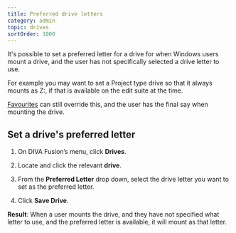 ```yaml
---
title: Preferred drive letters
category: admin
topic: drives
sortOrder: 1000
---
```


It's possible to set a preferred letter for a drive for when Windows users mount a drive, and the user has not specifically selected a drive letter to use.

For example you may want to set a Project type drive so that it always mounts as Z:\, if that is available on the edit suite at the time.

[Favourites](/v4/admin/add-drive-to-favourite.html) can still override this, and the user has the final say when mounting the drive.

## Set a drive's preferred letter

1. On DIVA Fusion’s menu, click **Drives**.

1. Locate and click the relevant **drive**.

1. From the **Preferred Letter** drop down, select the drive letter you want to set as the preferred letter.

1. Click **Save Drive**.

<p class="tip tip--result">
  <strong>Result</strong>: When a user mounts the drive, and they have not specified what letter to use, and the preferred letter is available, it will mount as that letter.
</p>
